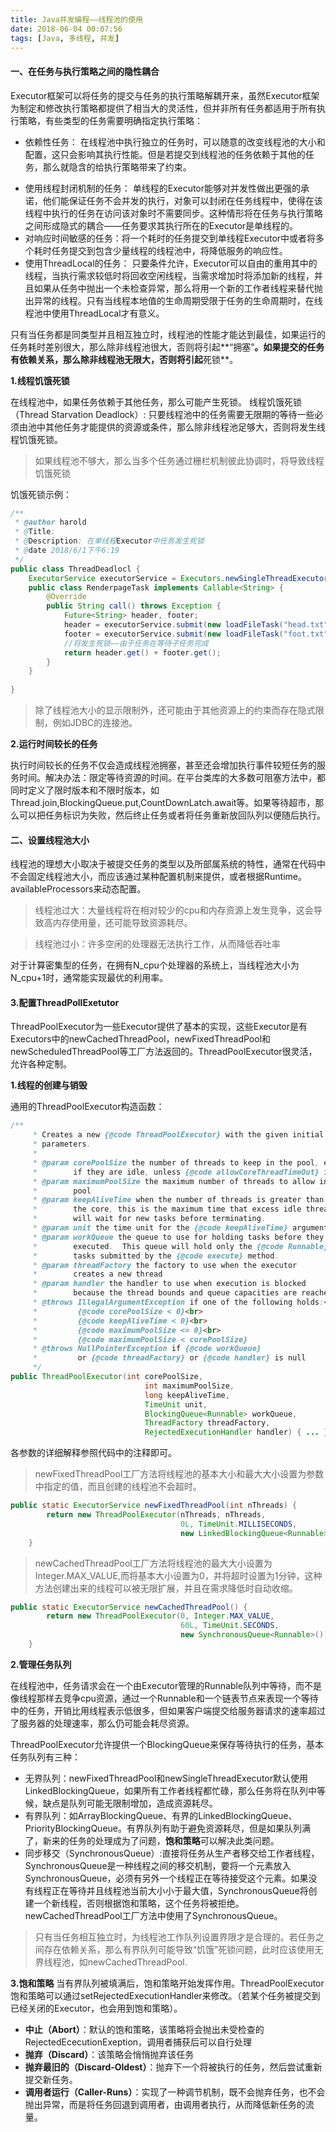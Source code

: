 ```yaml
---
title: Java并发编程——线程池的使用
date: 2018-06-04 00:07:56
tags: [Java, 多线程, 并发]
---
```


#### 一、在任务与执行策略之间的隐性耦合
Executor框架可以将任务的提交与任务的执行策略解耦开来，虽然Executor框架为制定和修改执行策略都提供了相当大的灵活性，但并非所有任务都适用于所有执行策略，有些类型的任务需要明确指定执行策略：
* 依赖性任务： 在线程池中执行独立的任务时，可以随意的改变线程池的大小和配置，这只会影响其执行性能。但是若提交到线程池的任务依赖于其他的任务，那么就隐含的给执行策略带来了约束。
<!-- more--> 
* 使用线程封闭机制的任务： 单线程的Executor能够对并发性做出更强的承诺，他们能保证任务不会并发的执行，对象可以封闭在任务线程中，使得在该线程中执行的任务在访问该对象时不需要同步。这种情形将在任务与执行策略之间形成隐式的耦合——任务要求其执行所在的Executor是单线程的。
* 对响应时间敏感的任务：将一个耗时的任务提交到单线程Executor中或者将多个耗时任务提交到包含少量线程的线程池中，将降低服务的响应性。
* 使用ThreadLocal的任务： 只要条件允许，Executor可以自由的重用其中的线程，当执行需求较低时将回收空闲线程，当需求增加时将添加新的线程，并且如果从任务中抛出一个未检查异常，那么将用一个新的工作者线程来替代抛出异常的线程。只有当线程本地值的生命周期受限于任务的生命周期时，在线程池中使用ThreadLocal才有意义。

只有当任务都是同类型并且相互独立时，线程池的性能才能达到最佳，如果运行的任务耗时差别很大，那么除非线程池很大，否则将引起**“拥塞”**。如果提交的任务有依赖关系，那么除非线程池无限大，否则将引起**死锁**。

**1.线程饥饿死锁**

在线程池中，如果任务依赖于其他任务，那么可能产生死锁。
线程饥饿死锁（Thread Starvation Deadlock）: 只要线程池中的任务需要无限期的等待一些必须由池中其他任务才能提供的资源或条件，那么除非线程池足够大，否则将发生线程饥饿死锁。

> 如果线程池不够大，那么当多个任务通过栅栏机制彼此协调时，将导致线程饥饿死锁

饥饿死锁示例：
```java
/**
 * @author harold
 * @Title:
 * @Description: 在单线程Executor中任务发生死锁
 * @date 2018/6/1下午6:19
 */
public class ThreadDeadlocl {
    ExecutorService executorService = Executors.newSingleThreadExecutor();
    public class RenderpageTask implements Callable<String> {
        @Override
        public String call() throws Exception {
            Future<String> header, footer;
            header = executorService.submit(new loadFileTask("head.txt"));
            footer = executorService.submit(new loadFileTask("foot.txt"));
            //将发生死锁——由于任务在等待子任务完成
            return header.get() + footer.get();
        }
    }
    
}
```
> 除了线程池大小的显示限制外，还可能由于其他资源上的约束而存在隐式限制，例如JDBC的连接池。

**2.运行时间较长的任务**

执行时间较长的任务不仅会造成线程池拥塞，甚至还会增加执行事件较短任务的服务时间。解决办法：限定等待资源的时间。在平台类库的大多数可阻塞方法中，都同时定义了限时版本和不限时版本，如Thread.join,BlockingQueue.put,CountDownLatch.await等。如果等待超市，那么可以把任务标识为失败，然后终止任务或者将任务重新放回队列以便随后执行。

#### 二、设置线程池大小
线程池的理想大小取决于被提交任务的类型以及所部属系统的特性，通常在代码中不会固定线程池大小，而应该通过某种配置机制来提供，或者根据Runtime。availableProcessors来动态配置。
> 线程池过大：大量线程将在相对较少的cpu和内存资源上发生竞争，这会导致高内存使用量，还可能导致资源耗尽。

> 线程池过小：许多空闲的处理器无法执行工作，从而降低吞吐率

对于计算密集型的任务，在拥有N_cpu个处理器的系统上，当线程池大小为N_cpu+1时，通常能实现最优的利用率。

#### 3.配置ThreadPollExetutor

ThreadPoolExecutor为一些Executor提供了基本的实现，这些Executor是有Executors中的newCachedThreadPool，newFixedThreadPool和newScheduledThreadPool等工厂方法返回的。ThreadPoolExecutor很灵活，允许各种定制。 

**1.线程的创建与销毁**

通用的ThreadPoolExecutor构造函数：
```java
/**
     * Creates a new {@code ThreadPoolExecutor} with the given initial
     * parameters.
     *
     * @param corePoolSize the number of threads to keep in the pool, even
     *        if they are idle, unless {@code allowCoreThreadTimeOut} is set
     * @param maximumPoolSize the maximum number of threads to allow in the
     *        pool
     * @param keepAliveTime when the number of threads is greater than
     *        the core, this is the maximum time that excess idle threads
     *        will wait for new tasks before terminating.
     * @param unit the time unit for the {@code keepAliveTime} argument
     * @param workQueue the queue to use for holding tasks before they are
     *        executed.  This queue will hold only the {@code Runnable}
     *        tasks submitted by the {@code execute} method.
     * @param threadFactory the factory to use when the executor
     *        creates a new thread
     * @param handler the handler to use when execution is blocked
     *        because the thread bounds and queue capacities are reached
     * @throws IllegalArgumentException if one of the following holds:<br>
     *         {@code corePoolSize < 0}<br>
     *         {@code keepAliveTime < 0}<br>
     *         {@code maximumPoolSize <= 0}<br>
     *         {@code maximumPoolSize < corePoolSize}
     * @throws NullPointerException if {@code workQueue}
     *         or {@code threadFactory} or {@code handler} is null
     */
public ThreadPoolExecutor(int corePoolSize,
                              int maximumPoolSize,
                              long keepAliveTime,
                              TimeUnit unit,
                              BlockingQueue<Runnable> workQueue,
                              ThreadFactory threadFactory,
                              RejectedExecutionHandler handler) { ... }
```
各参数的详细解释参照代码中的注释即可。
> newFixedThreadPool工厂方法将线程池的基本大小和最大大小设置为参数中指定的值，而且创建的线程池不会超时。

```java
public static ExecutorService newFixedThreadPool(int nThreads) {
        return new ThreadPoolExecutor(nThreads, nThreads,
                                      0L, TimeUnit.MILLISECONDS,
                                      new LinkedBlockingQueue<Runnable>());
    }
```

> newCachedThreadPool工厂方法将线程池的最大大小设置为Integer.MAX_VALUE,而将基本大小设置为0，并将超时设置为1分钟，这种方法创建出来的线程可以被无限扩展，并且在需求降低时自动收缩。

```java
public static ExecutorService newCachedThreadPool() {
        return new ThreadPoolExecutor(0, Integer.MAX_VALUE,
                                      60L, TimeUnit.SECONDS,
                                      new SynchronousQueue<Runnable>());
    }
```

**2.管理任务队列**

在线程池中，任务请求会在一个由Executor管理的Runnable队列中等待，而不是像线程那样去竞争cpu资源，通过一个Runnable和一个链表节点来表现一个等待中的任务，开销比用线程表示低很多，但如果客户端提交给服务器请求的速率超过了服务器的处理速率，那么仍可能会耗尽资源。

ThreadPoolExecutor允许提供一个BlockingQueue来保存等待执行的任务，基本任务队列有三种：
* 无界队列：newFixedThreadPool和newSingleThreadExecutor默认使用LinkedBlockingQueue，如果所有工作者线程都忙碌，那么任务将在队列中等候，缺点是队列可能无限制增加，造成资源耗尽。
* 有界队列：如ArrayBlockingQueue、有界的LinkedBlockingQueue、PriorityBlockingQueue。有界队列有助于避免资源耗尽，但是如果队列满了，新来的任务的处理成为了问题，**饱和策略**可以解决此类问题。
* 同步移交（SynchronousQueue）:直接将任务从生产者移交给工作者线程，SynchronousQueue是一种线程之间的移交机制，要将一个元素放入SynchronousQueue，必须有另外一个线程正在等待接受这个元素。如果没有线程正在等待并且线程池当前大小小于最大值，SynchronousQueue将创建一个新线程，否则根据饱和策略，这个任务将被拒绝。newCachedThreadPool工厂方法中使用了SynchronousQueue。

> 只有当任务相互独立时，为线程池工作队列设置界限才是合理的。若任务之间存在依赖关系，那么有界队列可能导致“饥饿”死锁问题，此时应该使用无界线程池，如newCachedThreadPool.

**3.饱和策略**
当有界队列被填满后，饱和策略开始发挥作用。ThreadPoolExecutor饱和策略可以通过setRejectedExecutionHandler来修改。（若某个任务被提交到已经关闭的Executor，也会用到饱和策略）。

* **中止（Abort）**：默认的饱和策略，该策略将会抛出未受检查的RejectedEcecutionExeption，调用者捕获后可以自行处理
* **抛弃（Discard）**：该策略会悄悄抛弃该任务
* **抛弃最旧的（Discard-Oldest）**：抛弃下一个将被执行的任务，然后尝试重新提交新任务。
* **调用者运行（Caller-Runs）**：实现了一种调节机制，既不会抛弃任务，也不会抛出异常，而是将任务回退到调用者，由调用者执行，从而降低新任务的流量。
